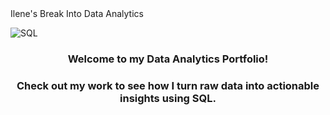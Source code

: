 
<div align="center>

# Ilene's Break Into Data Analytics

</div>

![SQL](https://media.wired.com/photos/641337bd5e3ab3be4fe3e789/master/w_1600%2Cc_limit/sql_normal.gif)

<div align="center">

### Welcome to my Data Analytics Portfolio!

### Check out my work to see how I turn raw data into actionable insights using SQL.

</div>
